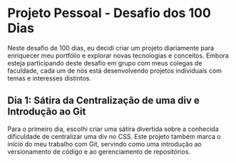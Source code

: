 # Projeto Pessoal - Desafio dos 100 Dias
Neste desafio de 100 dias, eu decidi criar um projeto diariamente para enriquecer meu portfólio e explorar novas tecnologias e conceitos. Embora esteja participando deste desafio em grupo com meus colegas de faculdade, cada um de nós está desenvolvendo projetos individuais com temas e interesses distintos.

## Dia 1: Sátira da Centralização de uma div e Introdução ao Git
Para o primeiro dia, escolhi criar uma sátira divertida sobre a conhecida dificuldade de centralizar uma div no CSS. Este projeto também marca o início do meu trabalho com Git, servindo como uma introdução ao versionamento de código e ao gerenciamento de repositórios.

